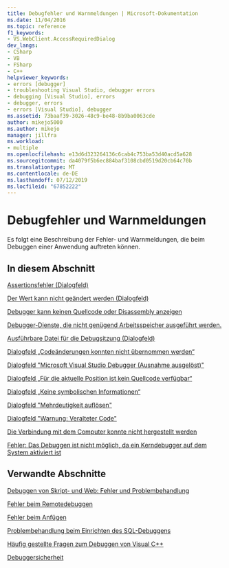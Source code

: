 ```yaml
---
title: Debugfehler und Warnmeldungen | Microsoft-Dokumentation
ms.date: 11/04/2016
ms.topic: reference
f1_keywords:
- VS.WebClient.AccessRequiredDialog
dev_langs:
- CSharp
- VB
- FSharp
- C++
helpviewer_keywords:
- errors [debugger]
- troubleshooting Visual Studio, debugger errors
- debugging [Visual Studio], errors
- debugger, errors
- errors [Visual Studio], debugger
ms.assetid: 73baaf39-3026-48c9-be48-8b9ba0063cde
author: mikejo5000
ms.author: mikejo
manager: jillfra
ms.workload:
- multiple
ms.openlocfilehash: e13d6d323264136c6cab4c753ba53d40acd5a628
ms.sourcegitcommit: da4079f5b6ec884baf3108cbd0519d20cb64c70b
ms.translationtype: MT
ms.contentlocale: de-DE
ms.lasthandoff: 07/12/2019
ms.locfileid: "67852222"
---
```

# <a name="debugging-errors-and-warning-dialog-boxes"></a>Debugfehler und Warnmeldungen
Es folgt eine Beschreibung der Fehler- und Warnmeldungen, die beim Debuggen einer Anwendung auftreten können.

## <a name="in-this-section"></a>In diesem Abschnitt
 [Assertionsfehler (Dialogfeld)](../debugger/assertion-failed-dialog-box.md)

 [Der Wert kann nicht geändert werden (Dialogfeld)](../debugger/cannot-change-value-dialog-box.md)

 [Debugger kann keinen Quellcode oder Disassembly anzeigen](../debugger/debugger-cannot-display-source-code-or-disassembly.md)
 
 [Debugger-Dienste, die nicht genügend Arbeitsspeicher ausgeführt werden.](../debugger/error-debugger-services-no-memory.md)

 [Ausführbare Datei für die Debugsitzung (Dialogfeld)](../debugger/executable-for-debugging-session-dialog-box.md)

 [Dialogfeld „Codeänderungen konnten nicht übernommen werden“](../debugger/edit-and-continue-dialog-box-cpp.md)

 [Dialogfeld "Microsoft Visual Studio Debugger (Ausnahme ausgelöst)"](../debugger/microsoft-visual-studio-debugger-exception-thrown-dialog-box.md)

 [Dialogfeld „Für die aktuelle Position ist kein Quellcode verfügbar“](../debugger/no-source-available.md)

 [Dialogfeld „Keine symbolischen Informationen“](https://msdn.microsoft.com/library/18de4888-9cca-4059-a165-48b135fee4c9)

 [Dialogfeld "Mehrdeutigkeit auflösen"](../debugger/resolve-ambiguity-dialog-box.md)

 [Dialogfeld "Warnung: Veralteter Code"](../debugger/stale-code-warning-dialog-box.md)

 [Die Verbindung mit dem Computer konnte nicht hergestellt werden](../debugger/error-unable-to-connect-to-the-machine-name-the-machine-cannot-be-found-on-the-network.md)

 [Fehler: Das Debuggen ist nicht möglich, da ein Kerndebugger auf dem System aktiviert ist](../debugger/error-debugging-isn-t-possible-because-a-kernel-debugger-is-enabled-on-the-system.md)

## <a name="related-sections"></a>Verwandte Abschnitte
 [Debuggen von Skript- und Web: Fehler und Problembehandlung](../debugger/debugging-web-applications-errors-and-troubleshooting.md)

 [Fehler beim Remotedebuggen](../debugger/remote-debugging-errors-and-troubleshooting.md)

 [Fehler beim Anfügen](https://docs.microsoft.com/previous-versions/visualstudio/visual-studio-2010/8dbb3we5(v=vs.100))

 [Problembehandlung beim Einrichten des SQL-Debuggens](https://docs.microsoft.com/previous-versions/visualstudio/visual-studio-2010/s7ahaxtd(v=vs.100))

 [Häufig gestellte Fragen zum Debuggen von Visual C++](../debugger/debugging-native-code-faqs.md)

 [Debuggersicherheit](../debugger/debugger-security.md)